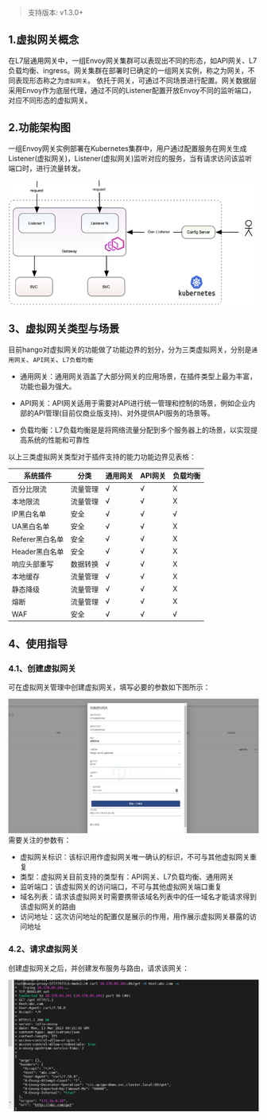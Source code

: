 > 支持版本: v1.3.0+
## 1.虚拟网关概念
  在L7层通用网关中，一组Envoy网关集群可以表现出不同的形态，如API网关、L7负载均衡、ingress。网关集群在部署时已确定的一组网关实例，称之为网关，不同表现形态称之为```虚拟网关```。
依托于网关，可通过不同场景进行配置。网关数据层采用Envoy作为底层代理，通过不同的Listener配置开放Envoy不同的监听端口，对应不同形态的虚拟网关。
## 2.功能架构图
  一组Envoy网关实例部署在Kubernetes集群中，用户通过配置服务在网关生成Listener(虚拟网关)，Listener(虚拟网关)监听对应的服务，当有请求访问该监听端口时，进行流量转发。

![虚拟网关功能架构图](imgs/虚拟网关功能架构图.png)
## 3、虚拟网关类型与场景
  目前hango对虚拟网关的功能做了功能边界的划分，分为三类虚拟网关，分别是```通用网关```、```API网关```、```L7负载均衡```


 * 通用网关：通用网关涵盖了大部分网关的应用场景，在插件类型上最为丰富，功能也最为强大。 
 
 * API网关：API网关适用于需要对API进行统一管理和控制的场景，例如企业内部的API管理(目前仅商业版支持)、对外提供API服务的场景等。

 * 负载均衡：L7负载均衡是是将网络流量分配到多个服务器上的场景，以实现提高系统的性能和可靠性

以上三类虚拟网关类型对于插件支持的能力功能边界见表格：

| 系统插件         | 分类     | 通用网关   | API网关 | 负载均衡 |
| -------------- | -------- |--------| ------- | -------- |
| 百分比限流       | 流量管理 | √      | √       | X        |
| 本地限流         | 流量管理 | √      | √       | X        |
| IP黑白名单       | 安全     | √      | √       | √        |
| UA黑白名单       | 安全     | √      | √       | X        |
| Referer黑白名单  | 安全     | √      | √       | X        |
| Header黑白名单   | 安全     | √      | √       | X        |
| 响应头部重写     | 数据转换 | √      | √       | X        |
| 本地缓存         | 流量管理 | √      | √       | X        |
| 静态降级         | 流量管理 | √      | √       | X        |
| 熔断             | 流量管理 | √      | √       | X        |
| WAF            | 安全     | √      | √       | √        |

## 4、使用指导
### 4.1、创建虚拟网关
  可在虚拟网关管理中创建虚拟网关，填写必要的参数如下图所示：

![创建虚拟网关](imgs/创建虚拟网关.png)
需要关注的参数有：

* 虚拟网关标识：该标识用作虚拟网关唯一确认的标识，不可与其他虚拟网关重复
* 类型：虚拟网关目前支持的类型有：API网关、L7负载均衡、通用网关
* 监听端口：该虚拟网关的访问端口，不可与其他虚拟网关端口重复
* 域名列表：请求该虚拟网关时需要携带该域名列表中的任一域名才能请求得到该虚拟网关的路由
* 访问地址：这次访问地址的配置仅是展示的作用，用作展示虚拟网关暴露的访问地址

### 4.2、请求虚拟网关
创建虚拟网关之后，并创建发布服务与路由，请求该网关：

![](imgs/请求虚拟网关.png)